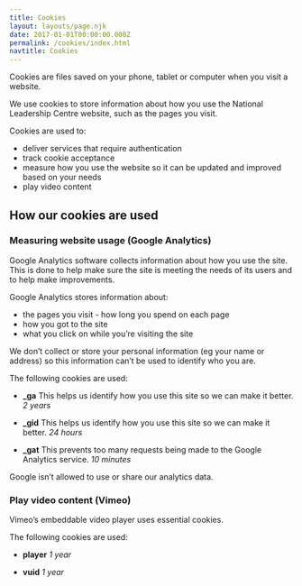 ```yaml
---
title: Cookies
layout: layouts/page.njk
date: 2017-01-01T00:00:00.000Z
permalink: /cookies/index.html
navtitle: Cookies
---
```


Cookies are files saved on your phone, tablet or computer when you visit a website.

We use cookies to store information about how you use the National Leadership Centre website, such as the pages you visit.

Cookies are used to:

* deliver services that require authentication
* track cookie acceptance
* measure how you use the website so it can be updated and improved based on your needs
* play video content

## How our cookies are used
### Measuring website usage (Google Analytics)

Google Analytics software collects information about how you use the site. This is done to help make sure the site is meeting the needs of its users and to help make improvements.

Google Analytics stores information about:

* the pages you visit - how long you spend on each page
* how you got to the site
* what you click on while you’re visiting the site

We don’t collect or store your personal information (eg your name or address) so this information can’t be used to identify who you are.

The following cookies are used:

* **_ga**
This helps us identify how you use this site so we can make it better.
*2 years* 

* **_gid**
This helps us identify how you use this site so we can make it better.
*24 hours*

* **_gat**
This prevents too many requests being made to the Google Analytics service.
*10 minutes*

Google isn’t allowed to use or share our analytics data.

### Play video content (Vimeo)
Vimeo’s embeddable video player uses essential cookies.

The following cookies are used:

* **player**
*1 year*

* **vuid**
*1 year*
